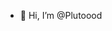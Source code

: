 - 👋 Hi, I’m @Plutoood
<!---
Plutoood/Plutoood is a ✨ special ✨ repository because its `README.md` (this file) appears on your GitHub profile.
You can click the Preview link to take a look at your changes.
--->
